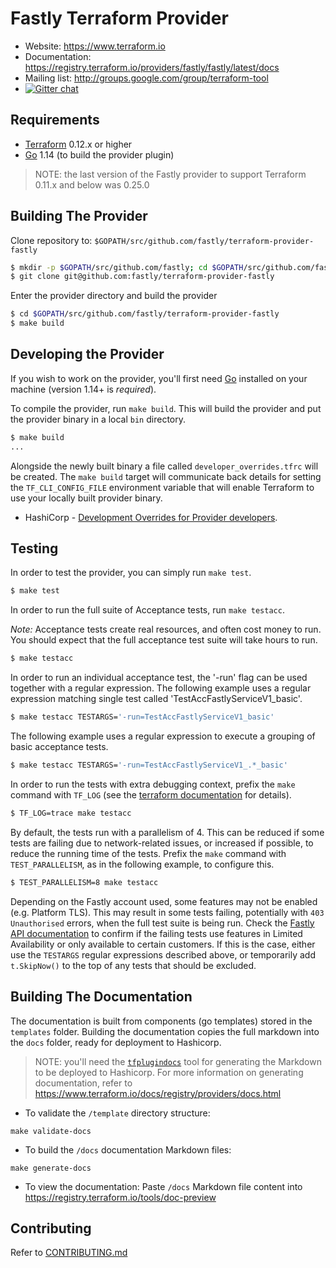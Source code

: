 # Fastly Terraform Provider

- Website: https://www.terraform.io
- Documentation: https://registry.terraform.io/providers/fastly/fastly/latest/docs
- Mailing list: http://groups.google.com/group/terraform-tool
- [![Gitter chat](https://badges.gitter.im/hashicorp-terraform/Lobby.png)](https://gitter.im/hashicorp-terraform/Lobby)

Requirements
------------

-	[Terraform](https://www.terraform.io/downloads.html) 0.12.x or higher 
-	[Go](https://golang.org/doc/install) 1.14 (to build the provider plugin)

> NOTE: the last version of the Fastly provider to support Terraform 0.11.x and below was 0.25.0

## Building The Provider

Clone repository to: `$GOPATH/src/github.com/fastly/terraform-provider-fastly`

```sh
$ mkdir -p $GOPATH/src/github.com/fastly; cd $GOPATH/src/github.com/fastly
$ git clone git@github.com:fastly/terraform-provider-fastly
```

Enter the provider directory and build the provider

```sh
$ cd $GOPATH/src/github.com/fastly/terraform-provider-fastly
$ make build
```

## Developing the Provider

If you wish to work on the provider, you'll first need [Go](http://www.golang.org) installed on your machine (version 1.14+ is *required*).

To compile the provider, run `make build`. This will build the provider and put the provider binary in a local `bin` directory.

```sh
$ make build
...
```

Alongside the newly built binary a file called `developer_overrides.tfrc` will be created.  The `make build` target will communicate 
back details for setting the `TF_CLI_CONFIG_FILE` environment variable that will enable Terraform to use your locally built provider binary.
* HashiCorp - [Development Overrides for Provider developers](https://www.terraform.io/docs/cli/config/config-file.html#development-overrides-for-provider-developers). 

## Testing

In order to test the provider, you can simply run `make test`.

```sh
$ make test
```

In order to run the full suite of Acceptance tests, run `make testacc`.

*Note:* Acceptance tests create real resources, and often cost money to run. You should expect that the full acceptance test suite will take hours to run.

```sh
$ make testacc
```

In order to run an individual acceptance test, the '-run' flag can be used together with a regular expression.
The following example uses a regular expression matching single test called 'TestAccFastlyServiceV1_basic'.

```sh
$ make testacc TESTARGS='-run=TestAccFastlyServiceV1_basic'
```

The following example uses a regular expression to execute a grouping of basic acceptance tests.

```sh
$ make testacc TESTARGS='-run=TestAccFastlyServiceV1_.*_basic'
```

In order to run the tests with extra debugging context, prefix the `make` command with `TF_LOG` (see the [terraform documentation](https://www.terraform.io/docs/internals/debugging.html) for details).

```sh
$ TF_LOG=trace make testacc
```

By default, the tests run with a parallelism of 4.
This can be reduced if some tests are failing due to network-related issues, or increased if possible, to reduce the running time of the tests.
Prefix the `make` command with `TEST_PARALLELISM`, as in the following example, to configure this.

```sh
$ TEST_PARALLELISM=8 make testacc
```

Depending on the Fastly account used, some features may not be enabled (e.g. Platform TLS).
This may result in some tests failing, potentially with `403 Unauthorised` errors, when the full test suite is being run.
Check the [Fastly API documentation](https://developer.fastly.com/reference/api/) to confirm if the failing tests use features in Limited Availability or only available to certain customers.
If this is the case, either use the `TESTARGS` regular expressions described above, or temporarily add `t.SkipNow()` to the top of any tests that should be excluded. 

## Building The Documentation

The documentation is built from components (go templates) stored in the `templates` folder.
Building the documentation copies the full markdown into the `docs` folder, ready for deployment to Hashicorp.

> NOTE: you'll need the [`tfplugindocs`](https://github.com/hashicorp/terraform-plugin-docs) tool for generating the Markdown to be deployed to Hashicorp. For more information on generating documentation, refer to https://www.terraform.io/docs/registry/providers/docs.html

* To validate the `/template` directory structure:
```
make validate-docs
```

* To build the `/docs` documentation Markdown files:
```
make generate-docs
```

* To view the documentation:
Paste `/docs` Markdown file content into https://registry.terraform.io/tools/doc-preview

## Contributing

Refer to [CONTRIBUTING.md](./CONTRIBUTING.md)
